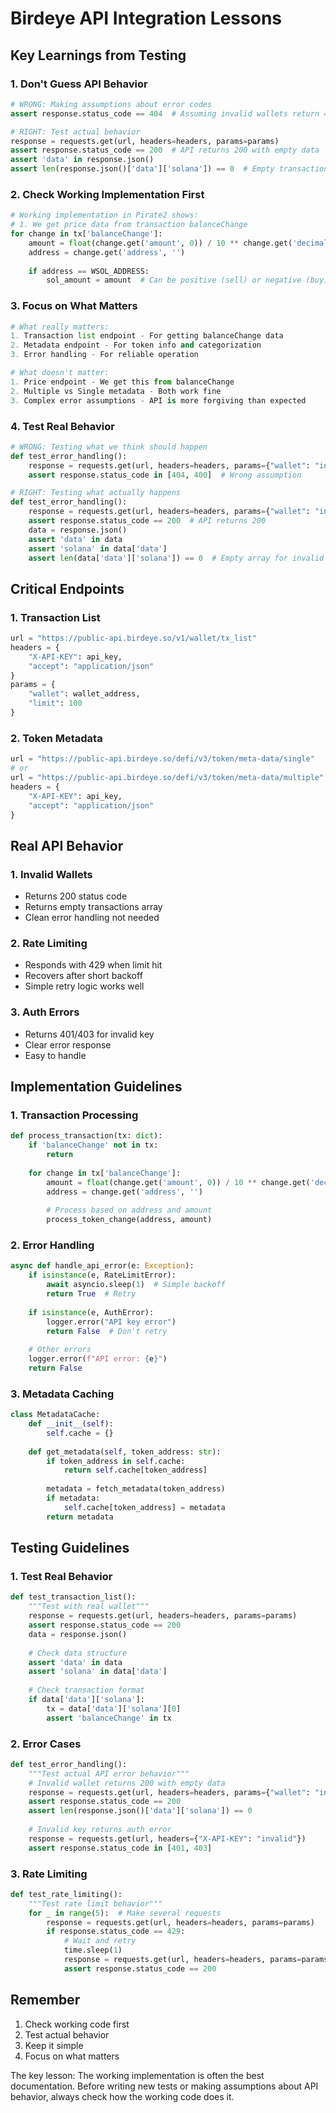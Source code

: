 # Birdeye API Integration Lessons

## Key Learnings from Testing

### 1. Don't Guess API Behavior
```python
# WRONG: Making assumptions about error codes
assert response.status_code == 404  # Assuming invalid wallets return 404

# RIGHT: Test actual behavior
response = requests.get(url, headers=headers, params=params)
assert response.status_code == 200  # API returns 200 with empty data
assert 'data' in response.json()
assert len(response.json()['data']['solana']) == 0  # Empty transactions array
```

### 2. Check Working Implementation First
```python
# Working implementation in Pirate2 shows:
# 1. We get price data from transaction balanceChange
for change in tx['balanceChange']:
    amount = float(change.get('amount', 0)) / 10 ** change.get('decimals', 9)
    address = change.get('address', '')
    
    if address == WSOL_ADDRESS:
        sol_amount = amount  # Can be positive (sell) or negative (buy)
```

### 3. Focus on What Matters
```python
# What really matters:
1. Transaction list endpoint - For getting balanceChange data
2. Metadata endpoint - For token info and categorization
3. Error handling - For reliable operation

# What doesn't matter:
1. Price endpoint - We get this from balanceChange
2. Multiple vs Single metadata - Both work fine
3. Complex error assumptions - API is more forgiving than expected
```

### 4. Test Real Behavior
```python
# WRONG: Testing what we think should happen
def test_error_handling():
    response = requests.get(url, headers=headers, params={"wallet": "invalid"})
    assert response.status_code in [404, 400]  # Wrong assumption

# RIGHT: Testing what actually happens
def test_error_handling():
    response = requests.get(url, headers=headers, params={"wallet": "invalid"})
    assert response.status_code == 200  # API returns 200
    data = response.json()
    assert 'data' in data
    assert 'solana' in data['data']
    assert len(data['data']['solana']) == 0  # Empty array for invalid wallet
```

## Critical Endpoints

### 1. Transaction List
```python
url = "https://public-api.birdeye.so/v1/wallet/tx_list"
headers = {
    "X-API-KEY": api_key,
    "accept": "application/json"
}
params = {
    "wallet": wallet_address,
    "limit": 100
}
```

### 2. Token Metadata
```python
url = "https://public-api.birdeye.so/defi/v3/token/meta-data/single"
# or
url = "https://public-api.birdeye.so/defi/v3/token/meta-data/multiple"
headers = {
    "X-API-KEY": api_key,
    "accept": "application/json"
}
```

## Real API Behavior

### 1. Invalid Wallets
- Returns 200 status code
- Returns empty transactions array
- Clean error handling not needed

### 2. Rate Limiting
- Responds with 429 when limit hit
- Recovers after short backoff
- Simple retry logic works well

### 3. Auth Errors
- Returns 401/403 for invalid key
- Clear error response
- Easy to handle

## Implementation Guidelines

### 1. Transaction Processing
```python
def process_transaction(tx: dict):
    if 'balanceChange' not in tx:
        return
        
    for change in tx['balanceChange']:
        amount = float(change.get('amount', 0)) / 10 ** change.get('decimals', 9)
        address = change.get('address', '')
        
        # Process based on address and amount
        process_token_change(address, amount)
```

### 2. Error Handling
```python
async def handle_api_error(e: Exception):
    if isinstance(e, RateLimitError):
        await asyncio.sleep(1)  # Simple backoff
        return True  # Retry
        
    if isinstance(e, AuthError):
        logger.error("API key error")
        return False  # Don't retry
        
    # Other errors
    logger.error(f"API error: {e}")
    return False
```

### 3. Metadata Caching
```python
class MetadataCache:
    def __init__(self):
        self.cache = {}
        
    def get_metadata(self, token_address: str):
        if token_address in self.cache:
            return self.cache[token_address]
            
        metadata = fetch_metadata(token_address)
        if metadata:
            self.cache[token_address] = metadata
        return metadata
```

## Testing Guidelines

### 1. Test Real Behavior
```python
def test_transaction_list():
    """Test with real wallet"""
    response = requests.get(url, headers=headers, params=params)
    assert response.status_code == 200
    data = response.json()
    
    # Check data structure
    assert 'data' in data
    assert 'solana' in data['data']
    
    # Check transaction format
    if data['data']['solana']:
        tx = data['data']['solana'][0]
        assert 'balanceChange' in tx
```

### 2. Error Cases
```python
def test_error_handling():
    """Test actual API error behavior"""
    # Invalid wallet returns 200 with empty data
    response = requests.get(url, headers=headers, params={"wallet": "invalid"})
    assert response.status_code == 200
    assert len(response.json()['data']['solana']) == 0
    
    # Invalid key returns auth error
    response = requests.get(url, headers={"X-API-KEY": "invalid"})
    assert response.status_code in [401, 403]
```

### 3. Rate Limiting
```python
def test_rate_limiting():
    """Test rate limit behavior"""
    for _ in range(5):  # Make several requests
        response = requests.get(url, headers=headers, params=params)
        if response.status_code == 429:
            # Wait and retry
            time.sleep(1)
            response = requests.get(url, headers=headers, params=params)
            assert response.status_code == 200
```

## Remember

1. Check working code first
2. Test actual behavior
3. Keep it simple
4. Focus on what matters

The key lesson: The working implementation is often the best documentation. Before writing new tests or making assumptions about API behavior, always check how the working code does it.
